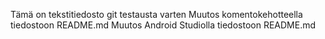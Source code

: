 Tämä on tekstitiedosto git testausta varten
Muutos komentokehotteella tiedostoon README.md
Muutos Android Studiolla tiedostoon README.md